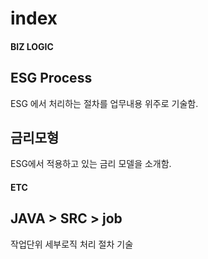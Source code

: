 # index

#### BIZ LOGIC

## ESG Process

ESG 에서 처리하는 절차를 업무내용 위주로 기술함.&#x20;

## 금리모형&#x20;

ESG에서 적용하고 있는 금리 모델을 소개함.&#x20;





#### ETC

## JAVA > SRC > job&#x20;

작업단위 세부로직 처리 절차 기술&#x20;
